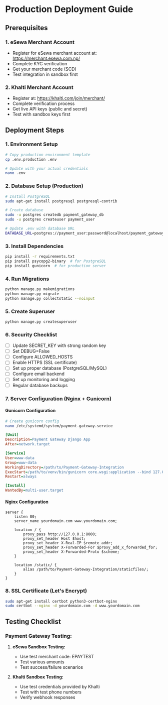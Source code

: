 # Production Deployment Guide

## Prerequisites

### 1. eSewa Merchant Account
- Register for eSewa merchant account at: https://merchant.esewa.com.np/
- Complete KYC verification
- Get your merchant code (SCD)
- Test integration in sandbox first

### 2. Khalti Merchant Account
- Register at: https://khalti.com/join/merchant/
- Complete verification process
- Get live API keys (public and secret)
- Test with sandbox keys first

## Deployment Steps

### 1. Environment Setup
```bash
# Copy production environment template
cp .env.production .env

# Update with your actual credentials
nano .env
```

### 2. Database Setup (Production)
```bash
# Install PostgreSQL
sudo apt-get install postgresql postgresql-contrib

# Create database
sudo -u postgres createdb payment_gateway_db
sudo -u postgres createuser payment_user

# Update .env with database URL
DATABASE_URL=postgres://payment_user:password@localhost/payment_gateway_db
```

### 3. Install Dependencies
```bash
pip install -r requirements.txt
pip install psycopg2-binary  # for PostgreSQL
pip install gunicorn  # for production server
```

### 4. Run Migrations
```bash
python manage.py makemigrations
python manage.py migrate
python manage.py collectstatic --noinput
```

### 5. Create Superuser
```bash
python manage.py createsuperuser
```

### 6. Security Checklist
- [ ] Update SECRET_KEY with strong random key
- [ ] Set DEBUG=False
- [ ] Configure ALLOWED_HOSTS
- [ ] Enable HTTPS (SSL certificate)
- [ ] Set up proper database (PostgreSQL/MySQL)
- [ ] Configure email backend
- [ ] Set up monitoring and logging
- [ ] Regular database backups

### 7. Server Configuration (Nginx + Gunicorn)

#### Gunicorn Configuration
```bash
# Create gunicorn config
nano /etc/systemd/system/payment-gateway.service
```

```ini
[Unit]
Description=Payment Gateway Django App
After=network.target

[Service]
User=www-data
Group=www-data
WorkingDirectory=/path/to/Payment-Gateway-Integration
ExecStart=/path/to/venv/bin/gunicorn core.wsgi:application --bind 127.0.0.1:8000
Restart=always

[Install]
WantedBy=multi-user.target
```

#### Nginx Configuration
```nginx
server {
    listen 80;
    server_name yourdomain.com www.yourdomain.com;
    
    location / {
        proxy_pass http://127.0.0.1:8000;
        proxy_set_header Host $host;
        proxy_set_header X-Real-IP $remote_addr;
        proxy_set_header X-Forwarded-For $proxy_add_x_forwarded_for;
        proxy_set_header X-Forwarded-Proto $scheme;
    }
    
    location /static/ {
        alias /path/to/Payment-Gateway-Integration/staticfiles/;
    }
}
```

### 8. SSL Certificate (Let's Encrypt)
```bash
sudo apt-get install certbot python3-certbot-nginx
sudo certbot --nginx -d yourdomain.com -d www.yourdomain.com
```

## Testing Checklist

### Payment Gateway Testing:
1. **eSewa Sandbox Testing:**
   - Use test merchant code: EPAYTEST
   - Test various amounts
   - Test success/failure scenarios

2. **Khalti Sandbox Testing:**
   - Use test credentials provided by Khalti
   - Test with test phone numbers
   - Verify webhook responses


